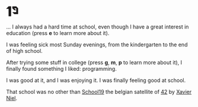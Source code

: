 ![# 19](articles/img/cropped-19icon-32x32.png)

... I always had a hard time at school, even though I have a great interest in education (press **e** to learn more about it).

I was feeling sick most Sunday evenings, from the kindergarten to the end of high school.

After trying some stuff in college (press **g**, **m**, **p** to learn more about it), I finally found something I liked: programming.

I was good at it, and I was enjoying it. I was finally feeling good at school.

That school was no other than [School19](https://campus19.be/) the belgian satellite of [42](https://www.42.fr/) by [Xavier Niel](https://en.wikipedia.org/wiki/Xavier_Niel).
